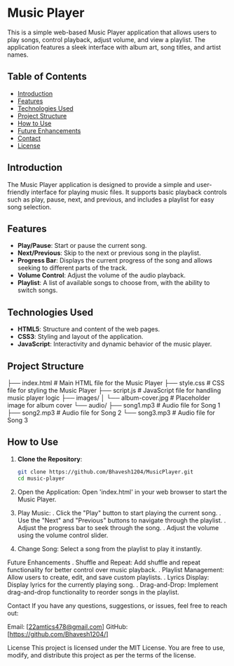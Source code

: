 # Music Player

This is a simple web-based Music Player application that allows users to play songs, control playback, adjust volume, and view a playlist. The application features a sleek interface with album art, song titles, and artist names.

## Table of Contents

- [Introduction](#introduction)
- [Features](#features)
- [Technologies Used](#technologies-used)
- [Project Structure](#project-structure)
- [How to Use](#how-to-use)
- [Future Enhancements](#future-enhancements)
- [Contact](#contact)
- [License](#license)

## Introduction

The Music Player application is designed to provide a simple and user-friendly interface for playing music files. It supports basic playback controls such as play, pause, next, and previous, and includes a playlist for easy song selection.

## Features

- **Play/Pause**: Start or pause the current song.
- **Next/Previous**: Skip to the next or previous song in the playlist.
- **Progress Bar**: Displays the current progress of the song and allows seeking to different parts of the track.
- **Volume Control**: Adjust the volume of the audio playback.
- **Playlist**: A list of available songs to choose from, with the ability to switch songs.

## Technologies Used

- **HTML5**: Structure and content of the web pages.
- **CSS3**: Styling and layout of the application.
- **JavaScript**: Interactivity and dynamic behavior of the music player.

## Project Structure

├── index.html # Main HTML file for the Music Player ├── style.css # CSS file for styling the Music Player ├── script.js # JavaScript file for handling music player logic ├── images/ │ └── album-cover.jpg # Placeholder image for album cover └── audio/ ├── song1.mp3 # Audio file for Song 1 ├── song2.mp3 # Audio file for Song 2 └── song3.mp3 # Audio file for Song 3

## How to Use

1. **Clone the Repository**:
   ```bash
   git clone https://github.com/Bhavesh1204/MusicPlayer.git
   cd music-player

2. Open the Application:
   Open 'index.html' in your web browser to start the Music Player.

3. Play Music:
 . Click the "Play" button to start playing the current song.
 . Use the "Next" and "Previous" buttons to navigate through the playlist.
 . Adjust the progress bar to seek through the song.
 . Adjust the volume using the volume control slider.

4. Change Song:
   Select a song from the playlist to play it instantly.

Future Enhancements
 . Shuffle and Repeat: Add shuffle and repeat functionality for better control over music playback.
 . Playlist Management: Allow users to create, edit, and save custom playlists.
 . Lyrics Display: Display lyrics for the currently playing song.
 . Drag-and-Drop: Implement drag-and-drop functionality to reorder songs in the playlist.

Contact
  If you have any questions, suggestions, or issues, feel free to reach out:

Email: [22amtics478@gmail.com]
GitHub: [https://github.com/Bhavesh1204/]

License
  This project is licensed under the MIT License. You are free to use, modify, and distribute this project as per the terms of the license.
